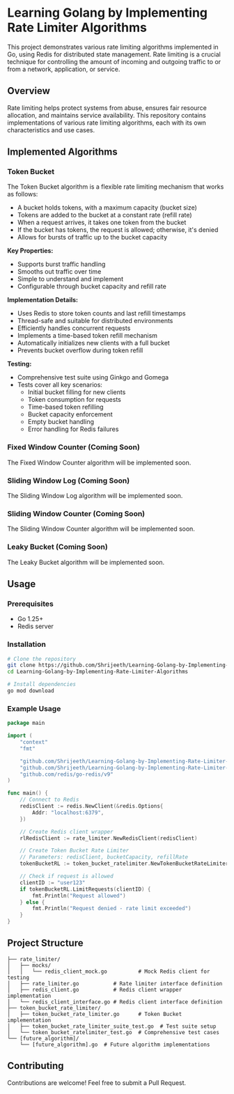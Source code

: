 # Learning Golang by Implementing Rate Limiter Algorithms

This project demonstrates various rate limiting algorithms implemented in Go, using Redis for distributed state management. Rate limiting is a crucial technique for controlling the amount of incoming and outgoing traffic to or from a network, application, or service.

## Overview

Rate limiting helps protect systems from abuse, ensures fair resource allocation, and maintains service availability. This repository contains implementations of various rate limiting algorithms, each with its own characteristics and use cases.

## Implemented Algorithms

### Token Bucket

The Token Bucket algorithm is a flexible rate limiting mechanism that works as follows:

- A bucket holds tokens, with a maximum capacity (bucket size)
- Tokens are added to the bucket at a constant rate (refill rate)
- When a request arrives, it takes one token from the bucket
- If the bucket has tokens, the request is allowed; otherwise, it's denied
- Allows for bursts of traffic up to the bucket capacity

**Key Properties:**

- Supports burst traffic handling
- Smooths out traffic over time
- Simple to understand and implement
- Configurable through bucket capacity and refill rate

**Implementation Details:**

- Uses Redis to store token counts and last refill timestamps
- Thread-safe and suitable for distributed environments
- Efficiently handles concurrent requests
- Implements a time-based token refill mechanism
- Automatically initializes new clients with a full bucket
- Prevents bucket overflow during token refill

**Testing:**

- Comprehensive test suite using Ginkgo and Gomega
- Tests cover all key scenarios:
  - Initial bucket filling for new clients
  - Token consumption for requests
  - Time-based token refilling
  - Bucket capacity enforcement
  - Empty bucket handling
  - Error handling for Redis failures

### Fixed Window Counter (Coming Soon)

The Fixed Window Counter algorithm will be implemented soon.

### Sliding Window Log (Coming Soon)

The Sliding Window Log algorithm will be implemented soon.

### Sliding Window Counter (Coming Soon)

The Sliding Window Counter algorithm will be implemented soon.

### Leaky Bucket (Coming Soon)

The Leaky Bucket algorithm will be implemented soon.

## Usage

### Prerequisites

- Go 1.25+
- Redis server

### Installation

```bash
# Clone the repository
git clone https://github.com/Shrijeeth/Learning-Golang-by-Implementing-Rate-Limiter-Algorithms.git
cd Learning-Golang-by-Implementing-Rate-Limiter-Algorithms

# Install dependencies
go mod download
```

### Example Usage

```go
package main

import (
    "context"
    "fmt"

    "github.com/Shrijeeth/Learning-Golang-by-Implementing-Rate-Limiter-Algorithms/rate_limiter"
    "github.com/Shrijeeth/Learning-Golang-by-Implementing-Rate-Limiter-Algorithms/token_bucket_rate_limiter"
    "github.com/redis/go-redis/v9"
)

func main() {
    // Connect to Redis
    redisClient := redis.NewClient(&redis.Options{
        Addr: "localhost:6379",
    })

    // Create Redis client wrapper
    rlRedisClient := rate_limiter.NewRedisClient(redisClient)

    // Create Token Bucket Rate Limiter
    // Parameters: redisClient, bucketCapacity, refillRate
    tokenBucketRL := token_bucket_ratelimiter.NewTokenBucketRateLimiter(rlRedisClient, 10, 1)

    // Check if request is allowed
    clientID := "user123"
    if tokenBucketRL.LimitRequests(clientID) {
        fmt.Println("Request allowed")
    } else {
        fmt.Println("Request denied - rate limit exceeded")
    }
}
```

## Project Structure

```text
├── rate_limiter/
│   ├── mocks/
│   │   └── redis_client_mock.go          # Mock Redis client for testing
│   ├── rate_limiter.go           # Rate limiter interface definition
│   ├── redis_client.go           # Redis client wrapper implementation
│   └── redis_client_interface.go # Redis client interface definition
├── token_bucket_rate_limiter/
│   ├── token_bucket_rate_limiter.go      # Token Bucket implementation
│   ├── token_bucket_rate_limiter_suite_test.go  # Test suite setup
│   └── token_bucket_ratelimiter_test.go  # Comprehensive test cases
└── [future_algorithm]/
    └── [future_algorithm].go  # Future algorithm implementations
```

## Contributing

Contributions are welcome! Feel free to submit a Pull Request.
